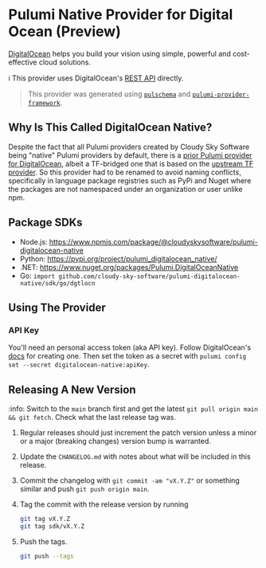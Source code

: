 # Pulumi Native Provider for Digital Ocean (Preview)

[DigitalOcean](https://digitalocean.com/) helps you build your vision using simple, powerful and cost-effective cloud solutions.

:information_source: This provider uses DigitalOcean's [REST API](https://docs.digitalocean.com/reference/api/) directly.

> This provider was generated using [`pulschema`](https://github.com/cloudy-sky-software/pulschema) and [`pulumi-provider-framework`](https://github.com/cloudy-sky-software/pulumi-provider-framework).

## Why Is This Called DigitalOcean Native?

Despite the fact that all Pulumi providers created by Cloudy Sky Software being "native" Pulumi providers by default, there is a [prior Pulumi provider for DigitalOcean](https://github.com/pulumi/pulumi-digitalocean), albeit a TF-bridged one that is based on the [upstream TF provider](https://github.com/digitalocean/terraform-provider-digitalocean). So this provider had to be renamed to avoid naming conflicts, specifically in language package registries such as PyPi and Nuget where the packages are not namespaced under an organization or user unlike npm.

## Package SDKs

- Node.js: https://www.npmjs.com/package/@cloudyskysoftware/pulumi-digitalocean-native
- Python: https://pypi.org/project/pulumi_digitalocean_native/
- .NET: https://www.nuget.org/packages/Pulumi.DigitalOceanNative
- Go: `import github.com/cloudy-sky-software/pulumi-digitalocean-native/sdk/go/dgtlocn`

## Using The Provider

### API Key

You'll need an personal access token (aka API key). Follow DigitalOcean's [docs](https://docs.digitalocean.com/reference/api/create-personal-access-token/) for creating one.
Then set the token as a secret with `pulumi config set --secret digitalocean-native:apiKey`.

## Releasing A New Version

:info: Switch to the `main` branch first and get the latest `git pull origin main && git fetch`. Check what the last release tag was.

1. Regular releases should just increment the patch version unless a minor or a major (breaking changes) version bump is warranted.
1. Update the `CHANGELOG.md` with notes about what will be included in this release.
1. Commit the changelog with `git commit -am "vX.Y.Z"` or something similar and push `git push origin main`.
1. Tag the commit with the release version by running

   ```bash
   git tag vX.Y.Z
   git tag sdk/vX.Y.Z
   ```

1. Push the tags.

   ```bash
   git push --tags
   ```
